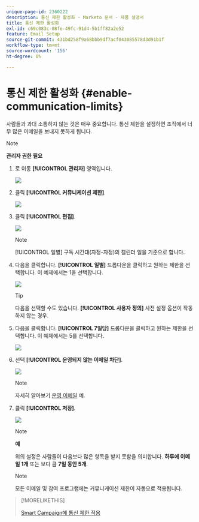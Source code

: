 ```yaml
---
unique-page-id: 2360222
description: 통신 제한 활성화 - Marketo 문서 - 제품 설명서
title: 통신 제한 활성화
exl-id: c69c083c-08fe-49fc-91d4-5b1ff82a2e52
feature: Email Setup
source-git-commit: 431bd258f9a68bbb9df7acf043085578d3d91b1f
workflow-type: tm+mt
source-wordcount: '156'
ht-degree: 0%

---
```


# 통신 제한 활성화 {#enable-communication-limits}

사람들과 과대 소통하지 않는 것은 매우 중요합니다. 통신 제한을 설정하면 조직에서 너무 많은 이메일을 보내지 못하게 됩니다.

>[!NOTE]
>
>**관리자 권한 필요**

1. 로 이동 **[!UICONTROL 관리자]** 영역입니다.

   ![](assets/enable-communication-limits-1.png)

1. 클릭 **[!UICONTROL 커뮤니케이션 제한]**.

   ![](assets/enable-communication-limits-2.png)

1. 클릭 **[!UICONTROL 편집]**.

   ![](assets/enable-communication-limits-3.png)

   >[!NOTE]
   >
   >[!UICONTROL 일별] 구독 시간대(자정-자정)의 캘린더 일을 기준으로 합니다.

1. 다음을 클릭합니다. **[!UICONTROL 일별]** 드롭다운을 클릭하고 원하는 제한을 선택합니다. 이 예제에서는 1을 선택합니다.

   ![](assets/enable-communication-limits-4.png)

   >[!TIP]
   >
   >다음을 선택할 수도 있습니다. **[!UICONTROL 사용자 정의]** 사전 설정 옵션이 작동하지 않는 경우.

1. 다음을 클릭합니다. **[!UICONTROL 7일당]** 드롭다운을 클릭하고 원하는 제한을 선택합니다. 이 예제에서는 5를 선택합니다.

   ![](assets/enable-communication-limits-5.png)

1. 선택 **[!UICONTROL 운영되지 않는 이메일 차단]**.

   ![](assets/enable-communication-limits-6.png)

   >[!NOTE]
   >
   >자세히 알아보기 [운영 이메일](/help/marketo/product-docs/email-marketing/general/functions-in-the-editor/make-an-email-operational.md) 예.

1. 클릭 **[!UICONTROL 저장]**.

   ![](assets/enable-communication-limits-7.png)

   >[!NOTE]
   >
   >**예**
   >
   >위의 설정은 사람들이 다음보다 많은 항목을 받지 못함을 의미합니다. **하루에 이메일 1개** 또는 보다 큼 **7일 동안 5개**.

   >[!NOTE]
   >
   >모든 이메일 및 참여 프로그램에는 커뮤니케이션 제한이 자동으로 적용됩니다.

>[!MORELIKETHIS]
>
>[Smart Campaign에 통신 제한 적용](/help/marketo/product-docs/core-marketo-concepts/smart-campaigns/using-smart-campaigns/apply-communication-limits-to-smart-campaign.md)

